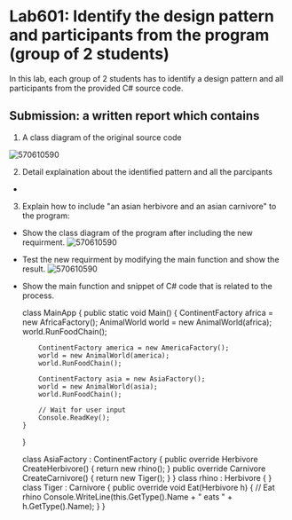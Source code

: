 # Lab601: Identify the design pattern and participants from the program (group of 2 students)

In this lab, each group of 2 students has to identify a design pattern and all participants 
from the provided C# source code. 

## Submission: a written report which contains

1. A class diagram of the original source code

![570610590](http://www.uppic.com/uploads/14446496371.png)

2. Detail explaination about the identified pattern and all the parcipants
  - 
3. Explain how to include "an asian herbivore and an asian carnivore" to the program: 
  - Show the class diagram of the program after including the new requirment.
![570610590](http://www.uppic.com/uploads/14446530751.png)
  - Test the new requirment by modifying the main function and show the result.
![570610590](http://www.uppic.com/uploads/14446530752.jpg)
  - Show the main function and snippet of C# code that is related to the process.


    class MainApp
    {
        public static void Main()
        {
            ContinentFactory africa = new AfricaFactory();
            AnimalWorld world = new AnimalWorld(africa);
            world.RunFoodChain();

            ContinentFactory america = new AmericaFactory();
            world = new AnimalWorld(america);
            world.RunFoodChain();

            ContinentFactory asia = new AsiaFactory();
            world = new AnimalWorld(asia);
            world.RunFoodChain();

            // Wait for user input
            Console.ReadKey();
        }
    }

    class AsiaFactory : ContinentFactory
    {
        public override Herbivore CreateHerbivore()
        {
            return new rhino();
        }
        public override Carnivore CreateCarnivore()
        {
            return new Tiger();
        }
    }
    class rhino : Herbivore
    {
    }
    class Tiger : Carnivore
    {
        public override void Eat(Herbivore h)
        {
            // Eat rhino
            Console.WriteLine(this.GetType().Name +
              " eats " + h.GetType().Name);
        }
    }
